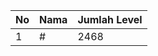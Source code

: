 | No | Nama            | Jumlah Level |
|----|-----------------|--------------|
| 1  | #    |    2468        |
